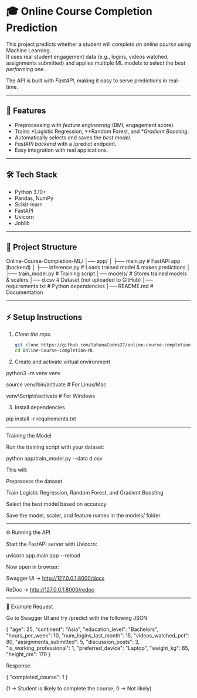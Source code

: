 # 🎓 Online Course Completion Prediction

This project predicts whether a student will *complete an online course* using Machine Learning.  
It uses real student engagement data (e.g., logins, videos watched, assignments submitted) and applies multiple ML models to select the *best performing one*.  

The API is built with *FastAPI*, making it easy to serve predictions in real-time.

---

## 🚀 Features
- Preprocessing with *feature engineering* (BMI, engagement score).  
- Trains *Logistic Regression, **Random Forest, and **Gradient Boosting*.  
- Automatically selects and saves the *best model*.  
- *FastAPI backend* with a /predict endpoint.  
- Easy integration with real applications.  

---

## 🛠 Tech Stack
- Python 3.10+  
- Pandas, NumPy  
- Scikit-learn  
- FastAPI  
- Uvicorn  
- Joblib  

---

## 📂 Project Structure
Online-Course-Completion-ML/ │── app/ │   ├── main.py          # FastAPI app (backend) │   ├── inference.py     # Loads trained model & makes predictions │   ├── train_model.py   # Training script │── models/              # Stores trained models & scalers │── d.csv                # Dataset (not uploaded to GitHub) │── requirements.txt     # Python dependencies │── README.md            # Documentation

---

## ⚡ Setup Instructions

1. *Clone the repo*
   ```bash
   git clone https://github.com/SahanaCodes27/online-course-completion-prediction.git
   cd Online-Course-Completion-ML

2. Create and activate virtual environment

python3 -m venv venv

source venv/bin/activate        # For Linux/Mac

venv\Scripts\activate           # For Windows


3. Install dependencies

pip install -r requirements.txt




---

 Training the Model

Run the training script with your dataset:

python app/train_model.py --data d.csv

This will:

Preprocess the dataset

Train Logistic Regression, Random Forest, and Gradient Boosting

Select the best model based on accuracy

Save the model, scaler, and feature names in the models/ folder



---

🌐 Running the API

Start the FastAPI server with Uvicorn:

uvicorn app.main:app --reload

Now open in browser:

Swagger UI → http://127.0.0.1:8000/docs

ReDoc → http://127.0.0.1:8000/redoc



---

🧪 Example Request

Go to Swagger UI and try /predict with the following JSON:

{
  "age": 25,
  "continent": "Asia",
  "education_level": "Bachelors",
  "hours_per_week": 10,
  "num_logins_last_month": 15,
  "videos_watched_pct": 80,
  "assignments_submitted": 5,
  "discussion_posts": 3,
  "is_working_professional": 1,
  "preferred_device": "Laptop",
  "weight_kg": 65,
  "height_cm": 170
}

Response:

{
  "completed_course": 1
}

(1 → Student is likely to complete the course, 0 → Not likely)
